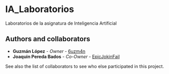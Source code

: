 # IA_Laboratorios
Laboratorios de la asignatura de Inteligencia Artificial

## Authors and collaborators

* **Guzmán López** - *Owner* - [6uzm4n](https://github.com/6uzm4n)
* **Joaquin Pereda Bados** - *Co-Owner* - [EpicJokinFail](https://github.com/EpicJokinFail)

See also the list of collaborators to see who else participated in this project.
